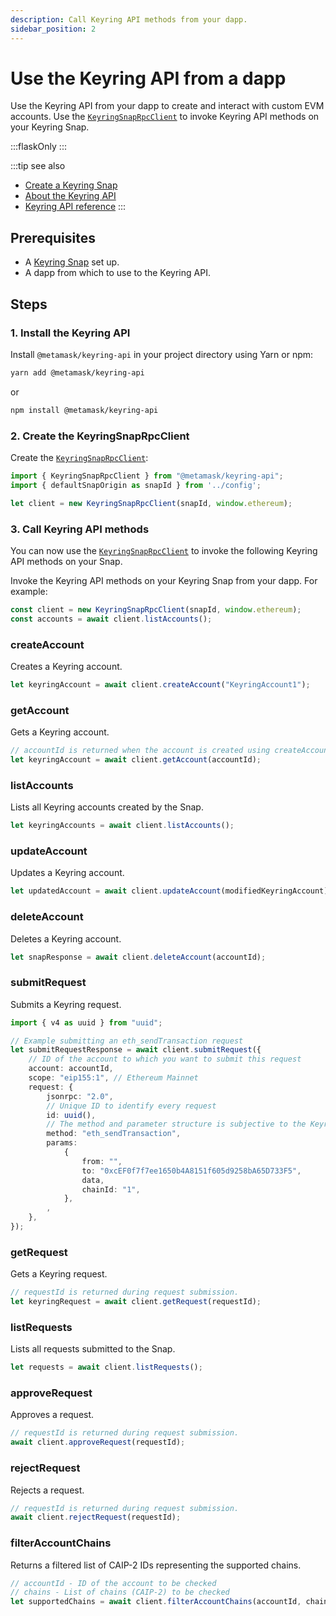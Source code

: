 ```yaml
---
description: Call Keyring API methods from your dapp.
sidebar_position: 2
---
```


# Use the Keyring API from a dapp

Use the Keyring API from your dapp to create and interact with custom EVM accounts.
Use the [`KeyringSnapRpcClient`](../../reference/keyring-api/classes/KeyringSnapRpcClient.md) to
invoke Keyring API methods on your Keyring Snap.

:::flaskOnly
:::

:::tip see also
- [Create a Keyring Snap](snap/index.md)
- [About the Keyring API](../../concepts/keyring-api.md)
- [Keyring API reference](../../reference/keyring-api/index.md)
:::

## Prerequisites

- A [Keyring Snap](snap/index.md) set up.
- A dapp from which to use to the Keyring API.

## Steps

### 1. Install the Keyring API

Install `@metamask/keyring-api` in your project directory using Yarn or npm:

```bash
yarn add @metamask/keyring-api
```

or

```bash
npm install @metamask/keyring-api
```

### 2. Create the KeyringSnapRpcClient

Create the [`KeyringSnapRpcClient`](../../reference/keyring-api/classes/KeyringSnapRpcClient.md):

```ts
import { KeyringSnapRpcClient } from "@metamask/keyring-api";
import { defaultSnapOrigin as snapId } from '../config';

let client = new KeyringSnapRpcClient(snapId, window.ethereum);
```

### 3. Call Keyring API methods

You can now use the [`KeyringSnapRpcClient`](../../reference/keyring-api/classes/KeyringSnapRpcClient.md)
to invoke the following Keyring API methods on your Snap.

Invoke the Keyring API methods on your Keyring Snap from your dapp.
For example:

```typescript
const client = new KeyringSnapRpcClient(snapId, window.ethereum);
const accounts = await client.listAccounts();
```

### createAccount

Creates a Keyring account.

```ts
let keyringAccount = await client.createAccount("KeyringAccount1");
```

### getAccount

Gets a Keyring account.

```ts
// accountId is returned when the account is created using createAccount.
let keyringAccount = await client.getAccount(accountId);
```

### listAccounts

Lists all Keyring accounts created by the Snap.

```ts
let keyringAccounts = await client.listAccounts();
```

### updateAccount

Updates a Keyring account.

```ts
let updatedAccount = await client.updateAccount(modifiedKeyringAccount);
```

### deleteAccount

Deletes a Keyring account.

```ts
let snapResponse = await client.deleteAccount(accountId);
```

### submitRequest

Submits a Keyring request.

```ts
import { v4 as uuid } from "uuid";

// Example submitting an eth_sendTransaction request
let submitRequestResponse = await client.submitRequest({
    // ID of the account to which you want to submit this request
    account: accountId,
    scope: "eip155:1", // Ethereum Mainnet
    request: {
        jsonrpc: "2.0",
        // Unique ID to identify every request
        id: uuid(),
        // The method and parameter structure is subjective to the Keyring API implementation in the Snap code.
        method: "eth_sendTransaction",
        params:
            {
                from: "",
                to: "0xcEF0f7f7ee1650b4A8151f605d9258bA65D733F5",
                data,
                chainId: "1",
            },
        ,
    },
});
```

### getRequest

Gets a Keyring request.

```ts
// requestId is returned during request submission.
let keyringRequest = await client.getRequest(requestId);
```

### listRequests

Lists all requests submitted to the Snap.

```ts
let requests = await client.listRequests();
```

### approveRequest

Approves a request.

```ts
// requestId is returned during request submission.
await client.approveRequest(requestId);
```

### rejectRequest

Rejects a request.

```ts
// requestId is returned during request submission.
await client.rejectRequest(requestId);
```

### filterAccountChains

Returns a filtered list of CAIP-2 IDs representing the supported chains.

```ts
// accountId - ID of the account to be checked
// chains - List of chains (CAIP-2) to be checked
let supportedChains = await client.filterAccountChains(accountId, chains);
```
